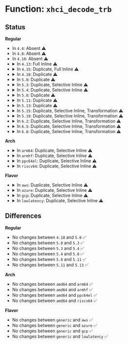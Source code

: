 # Function: <code>xhci_decode_trb</code>

## Status
<b>Regular</b>
<ul>
<li>
In <code>4.4</code>: Absent ⚠️
</li>
<li>
In <code>4.8</code>: Absent ⚠️
</li>
<li>
In <code>4.10</code>: Absent ⚠️
</li>
<li>
<details>
<summary>In <code>4.13</code>: Full Inline ⚠️</summary>

**Collision:** Unique Static

**Inline:** Full

**Transformation:** False

**Instances:**

```
In drivers/usb/host/xhci-trace.c (ffffffff8170422b)
Location: drivers/usb/host/xhci.h:2125
Inline: True
Inline callers:
  - drivers/usb/host/xhci-trace.c:trace_raw_output_xhci_log_trb
```
</details>
</li>
<li>
<details>
<summary>In <code>4.15</code>: Duplicate, Full Inline ⚠️</summary>

**Collision:** Static Duplication

**Inline:** Full

**Transformation:** False

**Instances:**

```
In drivers/usb/host/xhci-trace.c (ffffffff817711eb)
Location: drivers/usb/host/xhci.h:2148
Inline: True
Inline callers:
  - drivers/usb/host/xhci-trace.c:trace_raw_output_xhci_log_trb
```
```
In drivers/usb/host/xhci-debugfs.c (ffffffff817757a7)
Location: drivers/usb/host/xhci.h:2148
Inline: True
Inline callers:
  - drivers/usb/host/xhci-debugfs.c:xhci_ring_trb_show
```
</details>
</li>
<li>
<details>
<summary>In <code>4.18</code>: Duplicate ⚠️</summary>

```c
const char *xhci_decode_trb(u32 field0, u32 field1, u32 field2, u32 field3);
```

**Collision:** Static Duplication

**Inline:** No

**Transformation:** False

**Instances:**

```
In drivers/usb/host/xhci-trace.c (ffffffff817b15d0)
Location: drivers/usb/host/xhci.h:2160
Inline: False
Direct callers:
  - drivers/usb/host/xhci-trace.c:trace_raw_output_xhci_log_trb
```
```
In drivers/usb/host/xhci-debugfs.c (ffffffff817b5870)
Location: drivers/usb/host/xhci.h:2160
Inline: False
Direct callers:
  - drivers/usb/host/xhci-debugfs.c:xhci_ring_trb_show
```
**Symbols:**

```
ffffffff817b15d0-ffffffff817b1dbb: xhci_decode_trb (STB_LOCAL)
ffffffff817b5870-ffffffff817b605b: xhci_decode_trb (STB_LOCAL)
```
</details>
</li>
<li>
<details>
<summary>In <code>5.0</code>: Duplicate ⚠️</summary>

```c
const char *xhci_decode_trb(u32 field0, u32 field1, u32 field2, u32 field3);
```

**Collision:** Static Duplication

**Inline:** No

**Transformation:** False

**Instances:**

```
In drivers/usb/host/xhci-trace.c (ffffffff817d7b50)
Location: drivers/usb/host/xhci.h:2168
Inline: False
Direct callers:
  - drivers/usb/host/xhci-trace.c:trace_raw_output_xhci_log_trb
```
```
In drivers/usb/host/xhci-debugfs.c (ffffffff817dbda0)
Location: drivers/usb/host/xhci.h:2168
Inline: False
Direct callers:
  - drivers/usb/host/xhci-debugfs.c:xhci_ring_trb_show
```
**Symbols:**

```
ffffffff817d7b50-ffffffff817d8400: xhci_decode_trb (STB_LOCAL)
ffffffff817dbda0-ffffffff817dc650: xhci_decode_trb (STB_LOCAL)
```
</details>
</li>
<li>
<details>
<summary>In <code>5.3</code>: Duplicate, Selective Inline ⚠️</summary>

```c
const char *xhci_decode_trb(u32 field0, u32 field1, u32 field2, u32 field3);
```

**Collision:** Static Duplication

**Inline:** Selective

**Transformation:** False

**Instances:**

```
In drivers/usb/host/xhci-trace.c (ffffffff81818170)
Location: drivers/usb/host/xhci.h:2201
Inline: False
Direct callers:
  - drivers/usb/host/xhci-trace.c:trace_raw_output_xhci_log_trb
```
```
In drivers/usb/host/xhci-debugfs.c (ffffffff8181d48b)
Location: drivers/usb/host/xhci.h:2201
Inline: True
Inline callers:
  - drivers/usb/host/xhci-debugfs.c:xhci_ring_trb_show
```
**Symbols:**

```
ffffffff81818170-ffffffff81818a25: xhci_decode_trb (STB_LOCAL)
```
</details>
</li>
<li>
<details>
<summary>In <code>5.4</code>: Duplicate, Selective Inline ⚠️</summary>

```c
const char *xhci_decode_trb(u32 field0, u32 field1, u32 field2, u32 field3);
```

**Collision:** Static Duplication

**Inline:** Selective

**Transformation:** False

**Instances:**

```
In drivers/usb/host/xhci-trace.c (ffffffff818493f0)
Location: drivers/usb/host/xhci.h:2211
Inline: False
Direct callers:
  - drivers/usb/host/xhci-trace.c:trace_raw_output_xhci_log_trb
```
```
In drivers/usb/host/xhci-debugfs.c (ffffffff8184e84d)
Location: drivers/usb/host/xhci.h:2211
Inline: True
Inline callers:
  - drivers/usb/host/xhci-debugfs.c:xhci_ring_trb_show
```
**Symbols:**

```
ffffffff818493f0-ffffffff81849cb8: xhci_decode_trb (STB_LOCAL)
```
</details>
</li>
<li>
<details>
<summary>In <code>5.8</code>: Duplicate ⚠️</summary>

```c
const char *xhci_decode_trb(u32 field0, u32 field1, u32 field2, u32 field3);
```

**Collision:** Static Duplication

**Inline:** No

**Transformation:** False

**Instances:**

```
In drivers/usb/host/xhci-trace.c (ffffffff8191bc30)
Location: drivers/usb/host/xhci.h:2214
Inline: False
Direct callers:
  - drivers/usb/host/xhci-trace.c:trace_raw_output_xhci_log_trb
```
```
In drivers/usb/host/xhci-debugfs.c (ffffffff819206e0)
Location: drivers/usb/host/xhci.h:2214
Inline: False
Direct callers:
  - drivers/usb/host/xhci-debugfs.c:xhci_ring_trb_show
```
**Symbols:**

```
ffffffff8191bc30-ffffffff8191c4f6: xhci_decode_trb (STB_LOCAL)
ffffffff819206e0-ffffffff81920fa6: xhci_decode_trb (STB_LOCAL)
```
</details>
</li>
<li>
<details>
<summary>In <code>5.11</code>: Duplicate ⚠️</summary>

```c
const char *xhci_decode_trb(u32 field0, u32 field1, u32 field2, u32 field3);
```

**Collision:** Static Duplication

**Inline:** No

**Transformation:** False

**Instances:**

```
In drivers/usb/host/xhci-trace.c (ffffffff819232a0)
Location: drivers/usb/host/xhci.h:2229
Inline: False
Direct callers:
  - drivers/usb/host/xhci-trace.c:trace_raw_output_xhci_log_trb
```
```
In drivers/usb/host/xhci-debugfs.c (ffffffff81927c90)
Location: drivers/usb/host/xhci.h:2229
Inline: False
Direct callers:
  - drivers/usb/host/xhci-debugfs.c:xhci_ring_trb_show
```
**Symbols:**

```
ffffffff819232a0-ffffffff81923b66: xhci_decode_trb (STB_LOCAL)
ffffffff81927c90-ffffffff81928556: xhci_decode_trb (STB_LOCAL)
```
</details>
</li>
<li>
<details>
<summary>In <code>5.13</code>: Duplicate ⚠️</summary>

```c
const char *xhci_decode_trb(u32 field0, u32 field1, u32 field2, u32 field3);
```

**Collision:** Static Duplication

**Inline:** No

**Transformation:** False

**Instances:**

```
In drivers/usb/host/xhci-trace.c (ffffffff81906990)
Location: drivers/usb/host/xhci.h:2235
Inline: False
Direct callers:
  - drivers/usb/host/xhci-trace.c:trace_raw_output_xhci_log_trb
```
```
In drivers/usb/host/xhci-debugfs.c (ffffffff8190b310)
Location: drivers/usb/host/xhci.h:2235
Inline: False
Direct callers:
  - drivers/usb/host/xhci-debugfs.c:xhci_ring_trb_show
```
**Symbols:**

```
ffffffff81906990-ffffffff81907269: xhci_decode_trb (STB_LOCAL)
ffffffff8190b310-ffffffff8190bbe9: xhci_decode_trb (STB_LOCAL)
```
</details>
</li>
<li>
<details>
<summary>In <code>5.15</code>: Duplicate, Selective Inline, Transformation ⚠️</summary>

**Collision:** Static Duplication

**Inline:** Selective

**Transformation:** True

**Instances:**

```
In drivers/usb/host/xhci-trace.c (ffffffff819a7d70)
Location: drivers/usb/host/xhci.h:2242
Inline: True
Direct callers:
  - drivers/usb/host/xhci-trace.c:trace_raw_output_xhci_log_trb
```
```
In drivers/usb/host/xhci-debugfs.c (ffffffff819ac7f0)
Location: drivers/usb/host/xhci.h:2242
Inline: True
Direct callers:
  - drivers/usb/host/xhci-debugfs.c:xhci_ring_dump_segment
```
**Symbols:**

```
ffffffff819a7d70-ffffffff819a8645: xhci_decode_trb.constprop.0 (STB_LOCAL)
ffffffff819ac7f0-ffffffff819ad0c5: xhci_decode_trb.constprop.0 (STB_LOCAL)
```
</details>
</li>
<li>
<details>
<summary>In <code>5.19</code>: Duplicate, Selective Inline, Transformation ⚠️</summary>

**Collision:** Static Duplication

**Inline:** Selective

**Transformation:** True

**Instances:**

```
In drivers/usb/host/xhci-trace.c (ffffffff81b067d0)
Location: drivers/usb/host/xhci.h:2269
Inline: True
Direct callers:
  - drivers/usb/host/xhci-trace.c:trace_raw_output_xhci_log_trb
```
```
In drivers/usb/host/xhci-debugfs.c (ffffffff81b0adb0)
Location: drivers/usb/host/xhci.h:2269
Inline: True
Direct callers:
  - drivers/usb/host/xhci-debugfs.c:xhci_ring_dump_segment
```
**Symbols:**

```
ffffffff81b067d0-ffffffff81b070a9: xhci_decode_trb.constprop.0 (STB_LOCAL)
ffffffff81b0adb0-ffffffff81b0b689: xhci_decode_trb.constprop.0 (STB_LOCAL)
```
</details>
</li>
<li>
<details>
<summary>In <code>6.2</code>: Duplicate, Selective Inline, Transformation ⚠️</summary>

**Collision:** Static Duplication

**Inline:** Selective

**Transformation:** True

**Instances:**

```
In drivers/usb/host/xhci-trace.c (ffffffff81c95fc0)
Location: drivers/usb/host/xhci.h:2270
Inline: True
Direct callers:
  - drivers/usb/host/xhci-trace.c:trace_raw_output_xhci_log_trb
```
```
In drivers/usb/host/xhci-debugfs.c (ffffffff81c9ad00)
Location: drivers/usb/host/xhci.h:2270
Inline: True
Direct callers:
  - drivers/usb/host/xhci-debugfs.c:xhci_ring_dump_segment
```
**Symbols:**

```
ffffffff81c95fc0-ffffffff81c96899: xhci_decode_trb.constprop.0 (STB_LOCAL)
ffffffff81c9ad00-ffffffff81c9b5d9: xhci_decode_trb.constprop.0 (STB_LOCAL)
```
</details>
</li>
<li>
<details>
<summary>In <code>6.5</code>: Duplicate, Selective Inline, Transformation ⚠️</summary>

**Collision:** Static Duplication

**Inline:** Selective

**Transformation:** True

**Instances:**

```
In drivers/usb/host/xhci-trace.c (ffffffff81cfc760)
Location: drivers/usb/host/xhci.h:2280
Inline: True
Direct callers:
  - drivers/usb/host/xhci-trace.c:trace_raw_output_xhci_log_trb
```
```
In drivers/usb/host/xhci-debugfs.c (ffffffff81d020b0)
Location: drivers/usb/host/xhci.h:2280
Inline: True
Direct callers:
  - drivers/usb/host/xhci-debugfs.c:xhci_ring_dump_segment
```
**Symbols:**

```
ffffffff81cfc760-ffffffff81cfd063: xhci_decode_trb.constprop.0 (STB_LOCAL)
ffffffff81d020b0-ffffffff81d029b3: xhci_decode_trb.constprop.0 (STB_LOCAL)
```
</details>
</li>
<li>
<details>
<summary>In <code>6.8</code>: Duplicate, Selective Inline, Transformation ⚠️</summary>

**Collision:** Static Duplication

**Inline:** Selective

**Transformation:** True

**Instances:**

```
In drivers/usb/host/xhci-trace.c (ffffffff81db2130)
Location: drivers/usb/host/xhci.h:2257
Inline: True
Direct callers:
  - drivers/usb/host/xhci-trace.c:trace_raw_output_xhci_log_trb
```
```
In drivers/usb/host/xhci-debugfs.c (ffffffff81db7be0)
Location: drivers/usb/host/xhci.h:2257
Inline: True
Direct callers:
  - drivers/usb/host/xhci-debugfs.c:xhci_ring_dump_segment
```
**Symbols:**

```
ffffffff81db2130-ffffffff81db2a33: xhci_decode_trb.constprop.0 (STB_LOCAL)
ffffffff81db7be0-ffffffff81db84e3: xhci_decode_trb.constprop.0 (STB_LOCAL)
```
</details>
</li>
</ul>
<b>Arch</b>
<ul>
<li>
<details>
<summary>In <code>arm64</code>: Duplicate, Selective Inline ⚠️</summary>

```c
const char *xhci_decode_trb(u32 field0, u32 field1, u32 field2, u32 field3);
```

**Collision:** Static Duplication

**Inline:** Selective

**Transformation:** False

**Instances:**

```
In drivers/usb/host/xhci-trace.c (ffff800010a87c38)
Location: drivers/usb/host/xhci.h:2211
Inline: False
Direct callers:
  - drivers/usb/host/xhci-trace.c:trace_raw_output_xhci_log_trb
```
```
In drivers/usb/host/xhci-debugfs.c (ffff800010a8eea8)
Location: drivers/usb/host/xhci.h:2211
Inline: True
Inline callers:
  - drivers/usb/host/xhci-debugfs.c:xhci_ring_trb_show
```
**Symbols:**

```
ffff800010a87c38-ffff800010a8840c: xhci_decode_trb (STB_LOCAL)
```
</details>
</li>
<li>
<details>
<summary>In <code>armhf</code>: Duplicate, Selective Inline ⚠️</summary>

```c
const char *xhci_decode_trb(u32 field0, u32 field1, u32 field2, u32 field3);
```

**Collision:** Static Duplication

**Inline:** Selective

**Transformation:** False

**Instances:**

```
In drivers/usb/host/xhci-trace.c (c0b5b388)
Location: drivers/usb/host/xhci.h:2211
Inline: False
Direct callers:
  - drivers/usb/host/xhci-trace.c:trace_raw_output_xhci_log_trb
```
```
In drivers/usb/host/xhci-debugfs.c (c0b60bcc)
Location: drivers/usb/host/xhci.h:2211
Inline: True
Inline callers:
  - drivers/usb/host/xhci-debugfs.c:xhci_ring_trb_show
```
**Symbols:**

```
c0b5b388-c0b5bbd4: xhci_decode_trb (STB_LOCAL)
```
</details>
</li>
<li>
<details>
<summary>In <code>ppc64el</code>: Duplicate, Selective Inline ⚠️</summary>

```c
const char *xhci_decode_trb(u32 field0, u32 field1, u32 field2, u32 field3);
```

**Collision:** Static Duplication

**Inline:** Selective

**Transformation:** False

**Instances:**

```
In drivers/usb/host/xhci-trace.c (c000000000b62ff0)
Location: drivers/usb/host/xhci.h:2211
Inline: False
Direct callers:
  - drivers/usb/host/xhci-trace.c:trace_raw_output_xhci_log_trb
```
```
In drivers/usb/host/xhci-debugfs.c (c000000000b6a818)
Location: drivers/usb/host/xhci.h:2211
Inline: True
Inline callers:
  - drivers/usb/host/xhci-debugfs.c:xhci_ring_trb_show
```
**Symbols:**

```
c000000000b62ff0-c000000000b63c44: xhci_decode_trb (STB_LOCAL)
```
</details>
</li>
<li>
<details>
<summary>In <code>riscv64</code>: Duplicate, Selective Inline ⚠️</summary>

```c
const char *xhci_decode_trb(u32 field0, u32 field1, u32 field2, u32 field3);
```

**Collision:** Static Duplication

**Inline:** Selective

**Transformation:** False

**Instances:**

```
In drivers/usb/host/xhci-trace.c (ffffffe00069d7a0)
Location: drivers/usb/host/xhci.h:2211
Inline: False
Direct callers:
  - drivers/usb/host/xhci-trace.c:trace_raw_output_xhci_log_trb
```
```
In drivers/usb/host/xhci-debugfs.c (ffffffe0006a2900)
Location: drivers/usb/host/xhci.h:2211
Inline: True
Inline callers:
  - drivers/usb/host/xhci-debugfs.c:xhci_ring_trb_show
```
**Symbols:**

```
ffffffe00069d7a0-ffffffe00069df74: xhci_decode_trb (STB_LOCAL)
```
</details>
</li>
</ul>
<b>Flavor</b>
<ul>
<li>
<details>
<summary>In <code>aws</code>: Duplicate, Selective Inline ⚠️</summary>

```c
const char *xhci_decode_trb(u32 field0, u32 field1, u32 field2, u32 field3);
```

**Collision:** Static Duplication

**Inline:** Selective

**Transformation:** False

**Instances:**

```
In drivers/usb/host/xhci-trace.c (ffffffff818017a0)
Location: drivers/usb/host/xhci.h:2211
Inline: False
Direct callers:
  - drivers/usb/host/xhci-trace.c:trace_raw_output_xhci_log_trb
```
```
In drivers/usb/host/xhci-debugfs.c (ffffffff8180461d)
Location: drivers/usb/host/xhci.h:2211
Inline: True
Inline callers:
  - drivers/usb/host/xhci-debugfs.c:xhci_ring_trb_show
```
**Symbols:**

```
ffffffff818017a0-ffffffff81802068: xhci_decode_trb (STB_LOCAL)
```
</details>
</li>
<li>
<details>
<summary>In <code>azure</code>: Duplicate, Selective Inline ⚠️</summary>

```c
const char *xhci_decode_trb(u32 field0, u32 field1, u32 field2, u32 field3);
```

**Collision:** Static Duplication

**Inline:** Selective

**Transformation:** False

**Instances:**

```
In drivers/usb/host/xhci-trace.c (ffffffff817c6940)
Location: drivers/usb/host/xhci.h:2211
Inline: False
Direct callers:
  - drivers/usb/host/xhci-trace.c:trace_raw_output_xhci_log_trb
```
```
In drivers/usb/host/xhci-debugfs.c (ffffffff817cbd9d)
Location: drivers/usb/host/xhci.h:2211
Inline: True
Inline callers:
  - drivers/usb/host/xhci-debugfs.c:xhci_ring_trb_show
```
**Symbols:**

```
ffffffff817c6940-ffffffff817c7208: xhci_decode_trb (STB_LOCAL)
```
</details>
</li>
<li>
<details>
<summary>In <code>gcp</code>: Duplicate, Selective Inline ⚠️</summary>

```c
const char *xhci_decode_trb(u32 field0, u32 field1, u32 field2, u32 field3);
```

**Collision:** Static Duplication

**Inline:** Selective

**Transformation:** False

**Instances:**

```
In drivers/usb/host/xhci-trace.c (ffffffff8183e270)
Location: drivers/usb/host/xhci.h:2211
Inline: False
Direct callers:
  - drivers/usb/host/xhci-trace.c:trace_raw_output_xhci_log_trb
```
```
In drivers/usb/host/xhci-debugfs.c (ffffffff818436cd)
Location: drivers/usb/host/xhci.h:2211
Inline: True
Inline callers:
  - drivers/usb/host/xhci-debugfs.c:xhci_ring_trb_show
```
**Symbols:**

```
ffffffff8183e270-ffffffff8183eb38: xhci_decode_trb (STB_LOCAL)
```
</details>
</li>
<li>
<details>
<summary>In <code>lowlatency</code>: Duplicate, Selective Inline ⚠️</summary>

```c
const char *xhci_decode_trb(u32 field0, u32 field1, u32 field2, u32 field3);
```

**Collision:** Static Duplication

**Inline:** Selective

**Transformation:** False

**Instances:**

```
In drivers/usb/host/xhci-trace.c (ffffffff81858740)
Location: drivers/usb/host/xhci.h:2211
Inline: False
Direct callers:
  - drivers/usb/host/xhci-trace.c:trace_raw_output_xhci_log_trb
```
```
In drivers/usb/host/xhci-debugfs.c (ffffffff8185dc2d)
Location: drivers/usb/host/xhci.h:2211
Inline: True
Inline callers:
  - drivers/usb/host/xhci-debugfs.c:xhci_ring_trb_show
```
**Symbols:**

```
ffffffff81858740-ffffffff81859008: xhci_decode_trb (STB_LOCAL)
```
</details>
</li>
</ul>

## Differences
<b>Regular</b>
<ul>
<li>
No changes between <code>4.18</code> and <code>5.0</code> ✅
</li>
<li>
No changes between <code>5.0</code> and <code>5.3</code> ✅
</li>
<li>
No changes between <code>5.3</code> and <code>5.4</code> ✅
</li>
<li>
No changes between <code>5.4</code> and <code>5.8</code> ✅
</li>
<li>
No changes between <code>5.8</code> and <code>5.11</code> ✅
</li>
<li>
No changes between <code>5.11</code> and <code>5.13</code> ✅
</li>
</ul>
<b>Arch</b>
<ul>
<li>
No changes between <code>amd64</code> and <code>arm64</code> ✅
</li>
<li>
No changes between <code>amd64</code> and <code>armhf</code> ✅
</li>
<li>
No changes between <code>amd64</code> and <code>ppc64el</code> ✅
</li>
<li>
No changes between <code>amd64</code> and <code>riscv64</code> ✅
</li>
</ul>
<b>Flavor</b>
<ul>
<li>
No changes between <code>generic</code> and <code>aws</code> ✅
</li>
<li>
No changes between <code>generic</code> and <code>azure</code> ✅
</li>
<li>
No changes between <code>generic</code> and <code>gcp</code> ✅
</li>
<li>
No changes between <code>generic</code> and <code>lowlatency</code> ✅
</li>
</ul>
